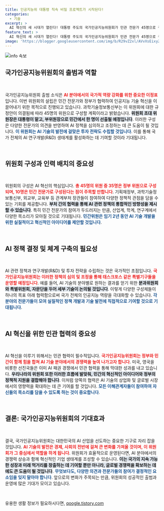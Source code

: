 ```yaml
---
title: 인공지능위 대통령 직속 비밀 프로젝트가 시작된다!
categories:
  - 기술
excerpt: >
  AI 혁신의 새 시대가 열린다! 대통령 주도의 국가인공지능위원회가 민관 전문가 45명으로 구성돼 다음달 출범, 글로벌 AI 패권 경쟁에서 대한민국의 역량을 결집한다. 귀추가 주목된다!
feature_text: >
  AI 혁신의 새 시대가 열린다! 대통령 주도의 국가인공지능위원회가 민관 전문가 45명으로 구성돼 다음달 출범, 글로벌 AI 패권 경쟁에서 대한민국의 역량을 결집한다. 귀추가 주목된다!
image: 'https://blogger.googleusercontent.com/img/b/R29vZ2xl/AVvXsEixyZcFfHzMRdzZMjFBmAUKJYCLCGyLL1o632UiGVXcaFdKo_bkvkuCioo0uUKlGfBVcT3P84aROyZIXSBEx3Aw5nCQ3pTgDom1WDC4m8eifvWiAmWEEVb4x6G_l8C0QH225ldMjyaFvpxGEBGNO37VmDTDMHGhJPq73UglMfDca1-0aw/s1600/blogspot.png'
---
```


<p><img src="https://blogger.googleusercontent.com/img/b/R29vZ2xl/AVvXsEixyZcFfHzMRdzZMjFBmAUKJYCLCGyLL1o632UiGVXcaFdKo_bkvkuCioo0uUKlGfBVcT3P84aROyZIXSBEx3Aw5nCQ3pTgDom1WDC4m8eifvWiAmWEEVb4x6G_l8C0QH225ldMjyaFvpxGEBGNO37VmDTDMHGhJPq73UglMfDca1-0aw/s1600/blogspot.png" alt="info 속보" /></p>

<h2 data-ke-size="size26">국가인공지능위원회의 출범과 역할</h2>

<p data-ke-size="size16">&nbsp;</p>

<p>국가인공지능위원회 출범 소식은 <b><span style="color: #ee2323;">AI 분야에서의 국가적 역량 강화를 위한 중요한 이정표</span></b>입니다. 이번 위원회의 설립은 민간 전문가와 정부가 협력하여 인공지능 기술 혁신을 이끌어내기 위한 목적으로 진행되고 있습니다. 과학기술정보통신부는 이 위원회에 대한 규정안이 의결됨에 따라 45명의 위원으로 구성할 계획이라고 밝혔습니다. <b><span style="background-color: #21538527;">위원회 초대 위원장은 대통령이 맡고, 부위원장으로 민간에서 한 명이 선출될 예정입니다</span></b>. 이러한 구성은 다양한 전문가의 의견을 반영하여 AI 정책을 심의하고 조정하는 데 큰 도움이 될 것입니다. <b><span style="color: #1a5490;">이 위원회는 AI 기술의 발전에 걸맞은 투자 전략도 수립할 것입니다</span></b>. 이를 통해 국가 전체의 AI 연구개발(R&amp;D) 생태계를 활성화하는 데 기여할 것이라 기대됩니다.</p>

<p data-ke-size="size16">&nbsp;</p>

<h2 data-ke-size="size26">위원회 구성과 인력 배치의 중요성</h2>

<p data-ke-size="size16">&nbsp;</p>

<p>위원회의 구성은 AI 혁신의 핵심입니다. <b><span style="color: #ee2323;">총 45명의 위원 중 35명은 정부 위원으로 구성되며, 10명은 민간 전문가로 구성된다는 점이 주목할 만합니다</span></b>. 기획재정부, 과학기술정보통신부, 외교부, 교육부 등 관계부처 장관들이 참여하여 다양한 정책적 관점을 담을 수 있는 기회를 제공합니다. <b><span style="background-color: #21538527;">부처 간의 협력을 통해 AI 관련 정책의 통합적인 방향성을 제시할 수 있습니다</span></b>. 특히 민간 전문가의 참여가 두드러지는 만큼, 산업계, 학계, 연구계에서 다양한 목소리가 모아질 것으로 기대됩니다. <b><span style="color: #1a5490;">민간위원은 임기 2년 동안 AI 기술 개발을 위한 실질적이고 혁신적인 아이디어를 제안할 것입니다</span></b>.</p>

<p data-ke-size="size16">&nbsp;</p>

<h2 data-ke-size="size26">AI 정책 결정 및 체계 구축의 필요성</h2>

<p data-ke-size="size16">&nbsp;</p>

<p>AI 관련 정책과 연구개발(R&amp;D) 및 투자 전략을 수립하는 것은 국가적인 초점입니다. <b><span style="color: #ee2323;">국가인공지능위원회는 이러한 정책의 심의 및 조정을 통해 태스크포스 같은 특별기구들을 운영할 예정입니다</span></b>. 예를 들어, AI 기술의 분야별로 원하는 결과를 얻기 위한 <b><span style="background-color: #21538527;">분과위원회와 특별위원회, 자문단을 두어 세부 기술이 논의될 것입니다</span></b>. 이렇게 다양한 구성체들이 하나의 목표 아래 협력함으로써 국가 전체의 인공지능 역량을 극대화할 수 있습니다. <b><span style="color: #1a5490;">각 분야의 전문가들이 모여 실질적인 정책 개발과 기술 발전에 직접적으로 기여할 것으로 기대됩니다</span></b>.</p>

<p data-ke-size="size16">&nbsp;</p>

<h2 data-ke-size="size26">AI 혁신을 위한 민관 협력의 중요성</h2>

<p data-ke-size="size16">&nbsp;</p>

<p>AI 혁신을 이루기 위해서는 민관 협력이 필수적입니다. <b><span style="color: #ee2323;">국가인공지능위원회는 정부와 민간이 함께 힘을 합쳐 AI 기술 분야에서의 경쟁력을 높여 나가고자 합니다</span></b>. 미국, 영국을 비롯한 선진국들은 이미 AI 패권 경쟁에서 민관 협력을 통해 막대한 성과를 내고 있습니다. <b><span style="background-color: #21538527;">우리나라의 위원회 또한 이러한 흐름에 발맞춰, 민간의 혁신적인 아이디어와 정부의 정책적 지원을 결합해야 합니다</span></b>. 이처럼 양쪽의 협력은 AI 기술의 상업화 및 글로벌 시장에서의 영향력을 확대하는 데 큰 기여를 할 것입니다. <b><span style="color: #1a5490;">모든 이해관계자들이 참여하여 자신들의 목소리를 담을 수 있도록 하는 것이 중요합니다</span></b>.</p>

<p data-ke-size="size16">&nbsp;</p>

<h2 data-ke-size="size26">결론: 국가인공지능위원회의 기대효과</h2>

<p data-ke-size="size16">&nbsp;</p>

<p>결국, 국가인공지능위원회는 대한민국의 AI 산업을 선도하는 중요한 기구로 자리 잡을 것입니다. <b><span style="color: #ee2323;">AI 기술의 발전은 경제, 사회의 전반에 걸쳐 큰 변화를 가져올 것이며, 이 위원회가 그 중심에서 역할을 하게 됩니다</span></b>. 위원회가 효율적으로 운영된다면, AI 분야에서의 경쟁력 상승과 함께 혁신적인 기업 생태계를 조성할 수 있습니다. <b><span style="background-color: #21538527;">이는 국가의 지속 가능한 성장과 미래 먹거리를 창출하는 데 기여할 뿐만 아니라, 글로벌 경쟁력을 확보하는 데에도 큰 도움이 될 것입니다</span></b>. <b><span style="color: #1a5490;">무엇보다도, 다양한 의견과 전문가들의 참여가 결정적인 요소임을 잊지 말아야 합니다</span></b>. 앞으로의 변화가 주목되는 만큼, 위원회의 성공적인 출범과 운영에 많은 기대가 모이고 있습니다.</p>

<p data-ke-size="size16">&nbsp;</p>
유용한 생활 정보가 필요하시다면, <a href="https://qoogle.tistory.com" rel="dofollow">qoogle.tistory.com</a>


